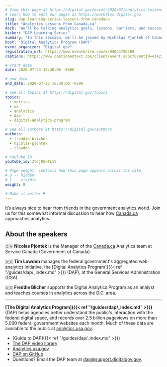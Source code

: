 ```yaml
---
# View this page at https://digital.gov/event/2020/07/analytics-lessons-from-canadaca
# Learn how to edit our pages at https://workflow.digital.gov
slug: dap-learning-series-lessons-from-canadaca
title: "Analytics Lessons From Canada.ca"
deck: "We’ll be talking analytics goals, lessons, barriers, and successes with our neighbors up north."
kicker: "DAP Learning Series"
summary: "In this session, we’ll be joined by Nicholas Pjontek of Canada.ca. Nick will talk about some of the analytics goals, lessons, barriers, and successes in the government of Canada."
host: "Digital Analytics Program (DAP)"
event_organizer: "Digital.gov"
registration_url: https://www.eventbrite.com/e/94045796509
captions: https://www.captionedtext.com/client/event.aspx?EventID=4342367&CustomerID=321

# start date
date: 2020-07-23 15:30:00 -0500

# end date
end_date: 2020-07-23 16:30:00 -0500

# see all topics at https://digital.gov/topics
topics: 
  - metrics
  - ux
  - analytics
  - dap
  - digital-analytics-program

# see all authors at https://digital.gov/authors
authors: 
  - freddie-blicher
  - nicolas-pjontek
  - tlowden

# YouTube ID
youtube_id: 3tdj8SktL1Y

# Page weight: controls how this page appears across the site
# 0 -- hidden
# 1 -- visible
weight: 0

# Make it better ♥
---
```


It’s always nice to hear from friends in the government analytics world. Join us for this somewhat informal discussion to hear how [Canada.ca](https://www.canada.ca/) approaches analytics.

## About the speakers

:canada: **Nicolas Pjontek** is the Manager of the [Canada.ca](https://www.canada.ca/) Analytics team at Service Canada (Government of Canada).  

:us: **Tim Lowden** manages the federal government's aggregated web analytics initiative, the [Digital Analytics Program]({{< ref "/guides/dap/_index.md" >}}) (DAP), at the General Services Administration (GSA).

:us: **Freddie Blicher** supports the Digital Analytics Program as an analyst and teaches courses in analytics across the D.C. area.

---

**[The Digital Analytics Program]({{< ref "/guides/dap/_index.md" >}})** (DAP) helps agencies better understand the public's interaction with the federal digital space, and records over 2.5 billion pageviews on more than 5,000 federal government websites each month. Much of these data are available to the public at [analytics.usa.gov](https://analytics.usa.gov).

- [Guide to DAP]({{< ref "/guides/dap/_index.md" >}})
- [The DAP video library](https://www.youtube.com/playlist?list=PLd9b-GuOJ3nFwlyvLFUtmDpYFKezhot8P)
- [Analytics.usa.gov](https://analytics.usa.gov/)
- [DAP on GitHub](https://github.com/digital-analytics-program/gov-wide-code)
- Questions? Email the DAP team at  [dap@support.digitalgov.gov](mailto:dap@support.digitalgov.gov).
